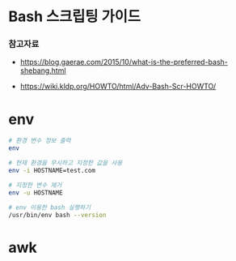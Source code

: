 # Bash 스크립팅 가이드

### 참고자료
- https://blog.gaerae.com/2015/10/what-is-the-preferred-bash-shebang.html

- https://wiki.kldp.org/HOWTO/html/Adv-Bash-Scr-HOWTO/



# env
```bash
# 환경 변수 정보 출력
env

# 현재 환경을 무시하고 지정한 값을 사용
env -i HOSTNAME=test.com

# 지정한 변수 제거
env -u HOSTNAME

# env 이용한 bash 실행하기
/usr/bin/env bash --version
```

# awk